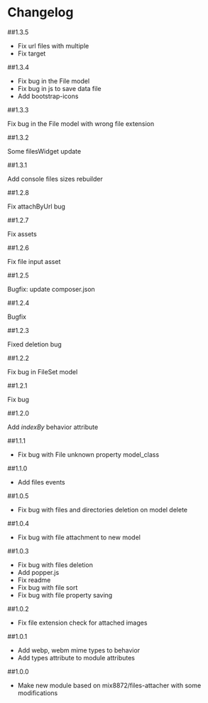# Changelog

##1.3.5

- Fix url files with multiple
- Fix target

##1.3.4

- Fix bug in the File model
- Fix bug in js to save data file
- Add bootstrap-icons

##1.3.3

Fix bug in the File model with wrong file extension

##1.3.2

Some filesWidget update

##1.3.1

Add console files sizes rebuilder

##1.2.8

Fix attachByUrl bug

##1.2.7

Fix assets

##1.2.6

Fix file input asset

##1.2.5

Bugfix: update composer.json

##1.2.4

Bugfix

##1.2.3

Fixed deletion bug

##1.2.2

Fix bug in FileSet model

##1.2.1

Fix bug

##1.2.0

Add *indexBy* behavior attribute

##1.1.1

- Fix bug with File unknown property model_class

##1.1.0

- Add files events

##1.0.5

- Fix bug with files and directories deletion on model delete

##1.0.4

- Fix bug with file attachment to new model

##1.0.3

- Fix bug with files deletion
- Add popper.js
- Fix readme
- Fix bug with file sort
- Fix bug with file property saving

##1.0.2

- Fix file extension check for attached images

##1.0.1

- Add webp, webm mime types to behavior
- Add types attribute to module attributes

##1.0.0

- Make new module based on mix8872/files-attacher with some modifications
